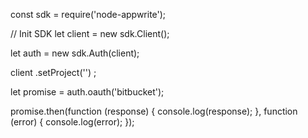 const sdk = require('node-appwrite');

// Init SDK
let client = new sdk.Client();

let auth = new sdk.Auth(client);

client
    .setProject('')
;

let promise = auth.oauth('bitbucket');

promise.then(function (response) {
    console.log(response);
}, function (error) {
    console.log(error);
});